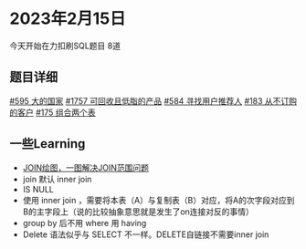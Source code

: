 # 2023年2月15日

今天开始在力扣刷SQL题目 8道

## 题目详细
[#595 大的国家](https://leetcode.cn/problems/big-countries/)
[#1757 可回收且低脂的产品](https://leetcode.cn/problems/recyclable-and-low-fat-products/)
[#584 寻找用户推荐人](https://leetcode.cn/problems/find-customer-referee/)
[#183 从不订购的客户](https://leetcode.cn/problems/customers-who-never-order/)
[#175 组合两个表](https://leetcode.cn/problems/combine-two-tables/)

## 一些Learning
- [JOIN绘图，一图解决JOIN范围问题](https://leetcode.cn/problems/combine-two-tables/solution/tu-jie-sqlmian-shi-ti-duo-biao-ru-he-cha-xun-by-ho/)
- join 默认 inner join
- IS NULL
- 使用 inner join ，需要将本表（A）与复制表（B）对应，将A的次字段对应到B的主字段上（说的比较抽象意思就是发生了on连接对反的事情）
- group by 后不用 where 用 having
- Delete 语法似乎与 SELECT 不一样。DELETE自链接不需要inner join 